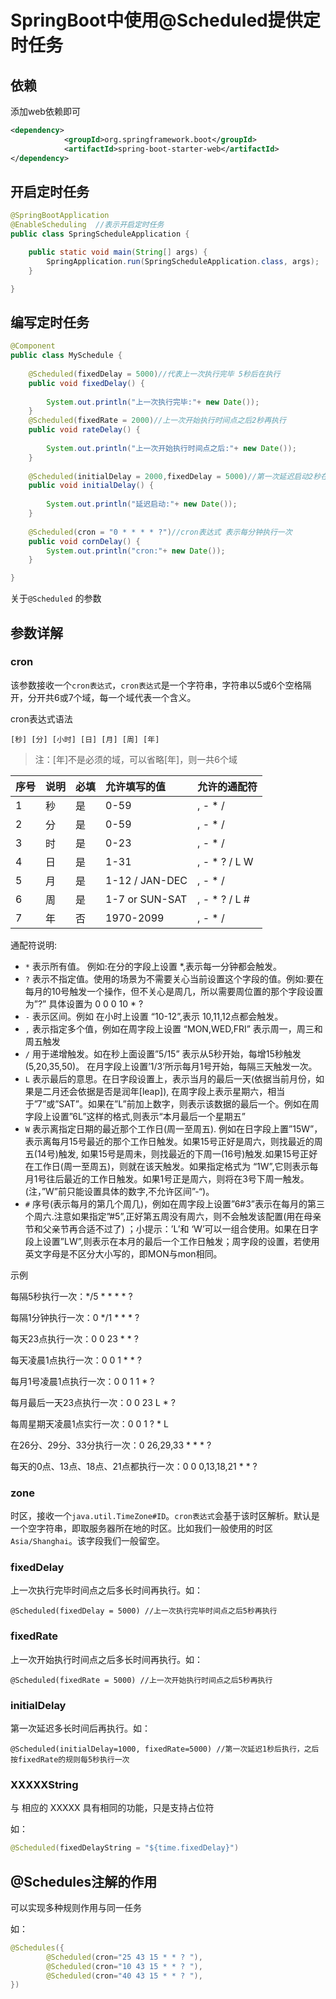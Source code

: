 # SpringBoot中使用@Scheduled提供定时任务

## 依赖

添加web依赖即可

```xml
<dependency>
			<groupId>org.springframework.boot</groupId>
			<artifactId>spring-boot-starter-web</artifactId>
</dependency>
```

## 开启定时任务

```java
@SpringBootApplication
@EnableScheduling  //表示开启定时任务
public class SpringScheduleApplication {

	public static void main(String[] args) {
		SpringApplication.run(SpringScheduleApplication.class, args);
	}

}
```

## 编写定时任务

```java
@Component
public class MySchedule {
	
	@Scheduled(fixedDelay = 5000)//代表上一次执行完毕 5秒后在执行
	public void fixedDelay() {
		
		System.out.println("上一次执行完毕:"+ new Date());
	}
	@Scheduled(fixedRate = 2000)//上一次开始执行时间点之后2秒再执行
	public void rateDelay() {
		
		System.out.println("上一次开始执行时间点之后:"+ new Date());
	}
	
	@Scheduled(initialDelay = 2000,fixedDelay = 5000)//第一次延迟启动2秒在执行,再按每次执行完后5秒执行
	public void initialDelay() {
		
		System.out.println("延迟启动:"+ new Date());
	}
	
	@Scheduled(cron = "0 * * * * ?")//cron表达式 表示每分钟执行一次
	public void cornDelay() {
		System.out.println("cron:"+ new Date());
	}

}
```

关于`@Scheduled` 的参数

## 参数详解

### cron

该参数接收一个`cron表达式`，`cron表达式`是一个字符串，字符串以5或6个空格隔开，分开共6或7个域，每一个域代表一个含义。

cron表达式语法

```
[秒] [分] [小时] [日] [月] [周] [年]
```

>   注：[年]不是必须的域，可以省略[年]，则一共6个域

| 序号 | 说明 | 必填 | 允许填写的值   | 允许的通配符  |
| :--- | :--- | :--- | :------------- | :------------ |
| 1    | 秒   | 是   | 0-59           | , - * /       |
| 2    | 分   | 是   | 0-59           | , - * /       |
| 3    | 时   | 是   | 0-23           | , - * /       |
| 4    | 日   | 是   | 1-31           | , - * ? / L W |
| 5    | 月   | 是   | 1-12 / JAN-DEC | , - * /       |
| 6    | 周   | 是   | 1-7 or SUN-SAT | , - * ? / L # |
| 7    | 年   | 否   | 1970-2099      | , - * /       |

通配符说明:

-   `*` 表示所有值。 例如:在分的字段上设置 *,表示每一分钟都会触发。
-   `?` 表示不指定值。使用的场景为不需要关心当前设置这个字段的值。例如:要在每月的10号触发一个操作，但不关心是周几，所以需要周位置的那个字段设置为”?” 具体设置为 0 0 0 10 * ?
-   `-` 表示区间。例如 在小时上设置 “10-12”,表示 10,11,12点都会触发。
-   `,` 表示指定多个值，例如在周字段上设置 “MON,WED,FRI” 表示周一，周三和周五触发
-   `/` 用于递增触发。如在秒上面设置”5/15” 表示从5秒开始，每增15秒触发(5,20,35,50)。 在月字段上设置’1/3’所示每月1号开始，每隔三天触发一次。
-   `L` 表示最后的意思。在日字段设置上，表示当月的最后一天(依据当前月份，如果是二月还会依据是否是润年[leap]), 在周字段上表示星期六，相当于”7”或”SAT”。如果在”L”前加上数字，则表示该数据的最后一个。例如在周字段上设置”6L”这样的格式,则表示“本月最后一个星期五”
-   `W` 表示离指定日期的最近那个工作日(周一至周五). 例如在日字段上置”15W”，表示离每月15号最近的那个工作日触发。如果15号正好是周六，则找最近的周五(14号)触发, 如果15号是周未，则找最近的下周一(16号)触发.如果15号正好在工作日(周一至周五)，则就在该天触发。如果指定格式为 “1W”,它则表示每月1号往后最近的工作日触发。如果1号正是周六，则将在3号下周一触发。(注，”W”前只能设置具体的数字,不允许区间”-“)。
-   `#` 序号(表示每月的第几个周几)，例如在周字段上设置”6#3”表示在每月的第三个周六.注意如果指定”#5”,正好第五周没有周六，则不会触发该配置(用在母亲节和父亲节再合适不过了) ；小提示：’L’和 ‘W’可以一组合使用。如果在日字段上设置”LW”,则表示在本月的最后一个工作日触发；周字段的设置，若使用英文字母是不区分大小写的，即MON与mon相同。

示例

每隔5秒执行一次：*/5 * * * * ?

每隔1分钟执行一次：0 */1 * * * ?

每天23点执行一次：0 0 23 * * ?

每天凌晨1点执行一次：0 0 1 * * ?

每月1号凌晨1点执行一次：0 0 1 1 * ?

每月最后一天23点执行一次：0 0 23 L * ?

每周星期天凌晨1点实行一次：0 0 1 ? * L

在26分、29分、33分执行一次：0 26,29,33 * * * ?

每天的0点、13点、18点、21点都执行一次：0 0 0,13,18,21 * * ?

### zone

时区，接收一个`java.util.TimeZone#ID`。`cron表达式`会基于该时区解析。默认是一个空字符串，即取服务器所在地的时区。比如我们一般使用的时区`Asia/Shanghai`。该字段我们一般留空。

### fixedDelay

上一次执行完毕时间点之后多长时间再执行。如：

```
@Scheduled(fixedDelay = 5000) //上一次执行完毕时间点之后5秒再执行
```

### fixedRate

上一次开始执行时间点之后多长时间再执行。如：

```
@Scheduled(fixedRate = 5000) //上一次开始执行时间点之后5秒再执行
```

### initialDelay

第一次延迟多长时间后再执行。如：

```
@Scheduled(initialDelay=1000, fixedRate=5000) //第一次延迟1秒后执行，之后按fixedRate的规则每5秒执行一次
```

### XXXXXString

与 相应的 XXXXX 具有相同的功能，只是支持占位符

如：

```java
@Scheduled(fixedDelayString = "${time.fixedDelay}")
```

## @Schedules注解的作用

可以实现多种规则作用与同一任务

如：

```java
@Schedules({
        @Scheduled(cron="25 43 15 * * ? "),
        @Scheduled(cron="10 43 15 * * ? "),
        @Scheduled(cron="40 43 15 * * ? "),
})
```

